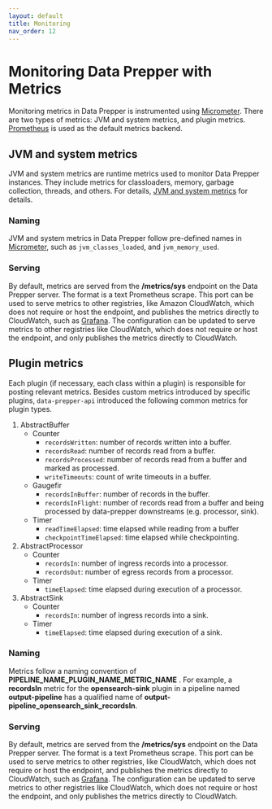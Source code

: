 ```yaml
---
layout: default
title: Monitoring
nav_order: 12
---
```


# Monitoring Data Prepper with Metrics

Monitoring metrics in Data Prepper is instrumented using [Micrometer](https://micrometer.io/). There are two types of metrics: JVM and system metrics, and plugin metrics. [Prometheus](https://prometheus.io/) is used as the default metrics backend.

## JVM and system metrics

JVM and system metrics are runtime metrics used to monitor Data Prepper instances. They include metrics for classloaders, memory, garbage collection, threads, and others. For details, [JVM and system metrics](https://micrometer.io/docs/ref/jvm) for details. 

### Naming

JVM and system metrics in Data Prepper follow pre-defined names in [Micrometer](https://micrometer.io/docs/concepts#_naming_meters), such as `jvm_classes_loaded`, and `jvm_memory_used`. 

### Serving

By default, metrics are served from the **/metrics/sys** endpoint on the Data Prepper server. The format is a text Prometheus scrape. This port can be used to serve metrics to other registries, like Amazon CloudWatch, which does not require or host the endpoint, and publishes the metrics directly to CloudWatch, such as [Grafana](https://prometheus.io/docs/visualization/grafana/). The configuration can be updated to serve metrics to other registries like CloudWatch, which does not require or host the endpoint, and only publishes the metrics directly to CloudWatch.

## Plugin metrics

Each plugin (if necessary, each class within a plugin) is responsible for posting relevant metrics. Besides custom metrics introduced by specific plugins, `data-prepper-api` introduced the following common metrics for plugin types. 

<!--- Include link to data-prepper-api? https://github.com/opensearch-project/data-prepper/tree/main/data-prepper-api.--->

1. AbstractBuffer
    - Counter
        - `recordsWritten`: number of records written into a buffer.
        - `recordsRead`: number of records read from a buffer.
        - `recordsProcessed`: number of records read from a buffer and marked as processed.
        - `writeTimeouts`: count of write timeouts in a buffer.
    - Gaugefir 
        - `recordsInBuffer`: number of records in the buffer.
        - `recordsInFlight`: number of records read from a buffer and being processed by data-prepper downstreams (e.g. processor, sink).
    - Timer
        - `readTimeElapsed`: time elapsed while reading from a buffer
        - `checkpointTimeElapsed`: time elapsed while checkpointing.
2. AbstractProcessor
    - Counter
        - `recordsIn`: number of ingress records into a processor.
        - `recordsOut`: number of egress records from a processor.
    - Timer
        - `timeElapsed`: time elapsed during execution of a processor.
3. AbstractSink
    - Counter
        - `recordsIn`: number of ingress records into a sink.
    - Timer
        - `timeElapsed`: time elapsed during execution of a sink. 

### Naming

Metrics follow a naming convention of **PIPELINE_NAME_PLUGIN_NAME_METRIC_NAME** . For example, a **recordsIn** metric for the **opensearch-sink** plugin in a pipeline named **output-pipeline** has a qualified name of **output-pipeline_opensearch_sink_recordsIn**.

### Serving

By default, metrics are served from the **/metrics/sys** endpoint on the Data Prepper server. The format is a text Prometheus scrape. This port can be used to serve metrics to other registries, like CloudWatch, which does not require or host the endpoint, and publishes the metrics directly to CloudWatch, such as [Grafana](https://prometheus.io/docs/visualization/grafana/). The configuration can be updated to serve metrics to other registries like CloudWatch, which does not require or host the endpoint, and only publishes the metrics directly to CloudWatch. 